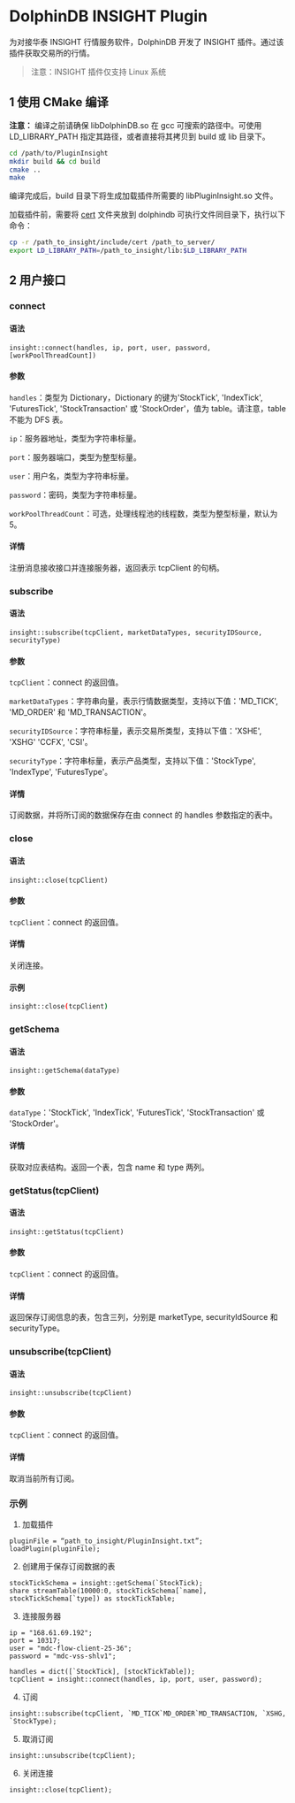 # DolphinDB INSIGHT Plugin

为对接华泰 INSIGHT 行情服务软件，DolphinDB 开发了 INSIGHT 插件。通过该插件获取交易所的行情。

> 注意：INSIGHT 插件仅支持 Linux 系统

## 1 使用 CMake 编译

**注意：** 编译之前请确保 libDolphinDB.so 在 gcc 可搜索的路径中。可使用 LD_LIBRARY_PATH 指定其路径，或者直接将其拷贝到 build 或 lib 目录下。

```bash
cd /path/to/PluginInsight
mkdir build && cd build
cmake ..
make
```

编译完成后，build 目录下将生成加载插件所需要的 libPluginInsight.so 文件。

加载插件前，需要将 [cert](include/cert) 文件夹放到 dolphindb 可执行文件同目录下，执行以下命令：
```bash
cp -r /path_to_insight/include/cert /path_to_server/
export LD_LIBRARY_PATH=/path_to_insight/lib:$LD_LIBRARY_PATH
```

## 2 用户接口

### connect

#### 语法
```
insight::connect(handles, ip, port, user, password, [workPoolThreadCount])
```

#### 参数

`handles`：类型为 Dictionary，Dictionary 的键为'StockTick', 'IndexTick', 'FuturesTick', 'StockTransaction' 或 'StockOrder'，值为 table。请注意，table 不能为 DFS 表。

`ip`：服务器地址，类型为字符串标量。

`port`：服务器端口，类型为整型标量。

`user`：用户名，类型为字符串标量。

`password`：密码，类型为字符串标量。

`workPoolThreadCount`：可选，处理线程池的线程数，类型为整型标量，默认为 5。

#### 详情

注册消息接收接口并连接服务器，返回表示 tcpClient 的句柄。

### subscribe

#### 语法

```
insight::subscribe(tcpClient, marketDataTypes, securityIDSource, securityType)
```

#### 参数

`tcpClient`：connect 的返回值。

`marketDataTypes`：字符串向量，表示行情数据类型，支持以下值：'MD_TICK', 'MD_ORDER' 和 'MD_TRANSACTION'。

`securityIDSource`：字符串标量，表示交易所类型，支持以下值：'XSHE', 'XSHG' 'CCFX', 'CSI'。

`securityType`：字符串标量，表示产品类型，支持以下值：'StockType', 'IndexType', 'FuturesType'。

#### 详情

订阅数据，并将所订阅的数据保存在由 connect 的 handles 参数指定的表中。

### close

#### 语法

`insight::close(tcpClient)`

#### 参数

`tcpClient`：connect 的返回值。

#### 详情

关闭连接。

#### 示例

```bash
insight::close(tcpClient)
```

### getSchema

#### 语法
```
insight::getSchema(dataType)
```

#### 参数

`dataType`：'StockTick', 'IndexTick', 'FuturesTick', 'StockTransaction' 或 'StockOrder'。

#### 详情

获取对应表结构。返回一个表，包含 name 和 type 两列。

### getStatus(tcpClient)

#### 语法
```
insight::getStatus(tcpClient)
```

#### 参数

`tcpClient`：connect 的返回值。

#### 详情

返回保存订阅信息的表，包含三列，分别是 marketType, securityIdSource 和 securityType。

### unsubscribe(tcpClient)

#### 语法
```
insight::unsubscribe(tcpClient)
```

#### 参数

`tcpClient`：connect 的返回值。

#### 详情

取消当前所有订阅。

### 示例

1. 加载插件

```
pluginFile = “path_to_insight/PluginInsight.txt”;
loadPlugin(pluginFile);
```


2. 创建用于保存订阅数据的表
```
stockTickSchema = insight::getSchema(`StockTick);
share streamTable(10000:0, stockTickSchema[`name], stockTickSchema[`type]) as stockTickTable;
```


3. 连接服务器
```
ip = "168.61.69.192";
port = 10317;
user = "mdc-flow-client-25-36";
password = "mdc-vss-shlv1";

handles = dict([`StockTick], [stockTickTable]);
tcpClient = insight::connect(handles, ip, port, user, password);
```


4. 订阅
```
insight::subscribe(tcpClient, `MD_TICK`MD_ORDER`MD_TRANSACTION, `XSHG, `StockType);
```

5. 取消订阅
```
insight::unsubscribe(tcpClient);
```

6. 关闭连接
```
insight::close(tcpClient);
```